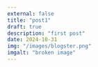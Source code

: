 ```yaml
---
external: false
title: "post1"
draft: true
description: "first post"
date: 2024-10-31
img: "/images/blogster.png"
imgalt: "broken image"
---
```

